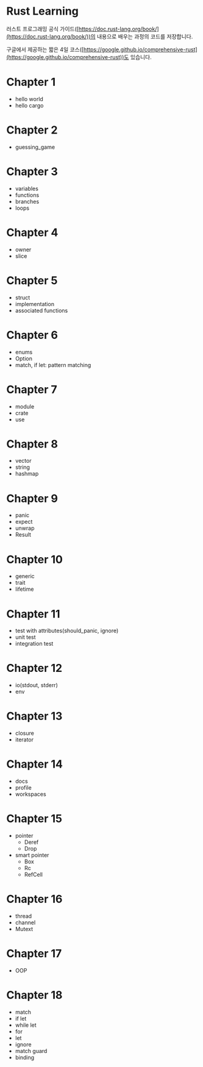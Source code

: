 # Rust Learning

러스트 프로그래밍 공식 가이드([https://doc.rust-lang.org/book/](https://doc.rust-lang.org/book/))의 내용으로 배우는 과정의 코드를 저장합니다.

구글에서 제공하는 짧은 4일 코스([https://google.github.io/comprehensive-rust](https://google.github.io/comprehensive-rust))도 있습니다.

# Chapter 1

- hello world
- hello cargo

# Chapter 2

- guessing_game

# Chapter 3

- variables
- functions
- branches
- loops

# Chapter 4

- owner
- slice

# Chapter 5

- struct
- implementation
- associated functions

# Chapter 6

- enums
- Option
- match, if let: pattern matching

# Chapter 7

- module
- crate
- use

# Chapter 8

- vector
- string
- hashmap

# Chapter 9

- panic
- expect
- unwrap
- Result

# Chapter 10

- generic
- trait
- lifetime

# Chapter 11

- test with attributes(should_panic, ignore)
- unit test
- integration test

# Chapter 12

- io(stdout, stderr)
- env

# Chapter 13

- closure
- iterator

# Chapter 14

- docs
- profile
- workspaces

# Chapter 15

- pointer
  - Deref
  - Drop
- smart pointer
  - Box<T>
  - Rc<T>
  - RefCell<T>

# Chapter 16

- thread
- channel
- Mutext<T>

# Chapter 17

- OOP

# Chapter 18

- match
- if let
- while let
- for
- let
- ignore
- match guard
- binding
